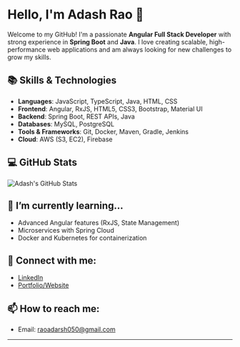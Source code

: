 # Hello, I'm Adash Rao 👋

Welcome to my GitHub! I'm a passionate **Angular Full Stack Developer** with strong experience in **Spring Boot** and **Java**. I love creating scalable, high-performance web applications and am always looking for new challenges to grow my skills.
  
## 📚 Skills & Technologies
- **Languages**: JavaScript, TypeScript, Java, HTML, CSS
- **Frontend**: Angular, RxJS, HTML5, CSS3, Bootstrap, Material UI
- **Backend**: Spring Boot, REST APIs, Java
- **Databases**: MySQL, PostgreSQL
- **Tools & Frameworks**: Git, Docker, Maven, Gradle, Jenkins
- **Cloud**: AWS (S3, EC2), Firebase

## 💻 GitHub Stats
![Adash's GitHub Stats](https://github-readme-stats.vercel.app/api?username=adashrao&show_icons=true&hide_title=true&count_private=true&hide=prs)

## 🌱 I’m currently learning...
- Advanced Angular features (RxJS, State Management)
- Microservices with Spring Cloud
- Docker and Kubernetes for containerization

## 🔗 Connect with me:
- [LinkedIn](https://www.linkedin.com/in/adarsh-rao-222418171)
- [Portfolio/Website](my-portfolio-eta-beryl-16.vercel.app)

## 📫 How to reach me:
- Email: raoadarsh050@gmail.com

---
